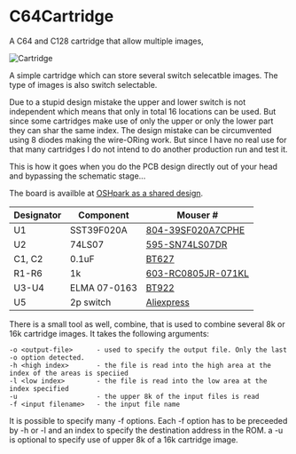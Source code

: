# C64Cartridge
A C64 and C128 cartridge that allow multiple images,

![Cartridge](http://i.imgur.com/pkQG7xn.png)


A simple cartridge which can store several switch selecatble images. The type of images is also switch selectable.

Due to a stupid design mistake the upper and lower switch is not independent which means that only in total 16 locations can be used. But since some cartridges make use of only the upper or only the lower part they can shar the same index.
The design mistake can be circumvented using 8 diodes making the wire-ORing work. But since I have no real use for that many cartridges I do not intend to do another production run and test it.

This is how it goes when you do the PCB design directly out of your head and bypassing the schematic stage...

The board is availble at [OSHpark as a shared design](https://oshpark.com/shared_projects/bvZLwrlV). 

|  Designator |  Component |  Mouser #  |
|-------------|------------|------------|
|     U1      | SST39F020A |[804-39SF020A7CPHE](http://www.mouser.se/Search/ProductDetail.aspx?R=SST39SF020A-70-4C-PHE)|
|     U2      |   74LS07   |[595-SN74LS07DR](http://www.mouser.se/Search/ProductDetail.aspx?R=SN74LS07DR)|
|   C1, C2    |   0.1uF    | [BT627](http://www.bde.se/skat11_1.pdf)|
|  R1-R6      |  1k        |[603-RC0805JR-071KL](http://www.mouser.se/Search/ProductDetail.aspx?R=RC0805JR-071KL)|
|  U3-U4      | ELMA 07-0163|[BT922](http://www.bde.se/skat11_1.pdf)|
|  U5         | 2p switch  | [Aliexpress](https://www.aliexpress.com/item/10PCS-Lot-DIP-Switch-2-Way-2-54mm-Toggle-Switch-Red-Snap-Switch-Wholesale-Electronic/32505856138.html?spm=2114.13010608.0.0.X1ZaV7)|


There is a small tool as well, combine, that is used to combine several 8k or 16k cartridge images. It takes the following arguments:
```
-o <output-file>      - used to specify the output file. Only the last -o option detected.
-h <high index>       - the file is read into the high area at the index of the areas is speciied
-l <low index>        - the file is read into the low area at the index specified
-u                    - the upper 8k of the input files is read
-f <input filename>   - the input file name
```
It is possible to specify many -f options. Each -f option has to be preceeded by -h or -l and an index to specify the destination address in the ROM. a -u is optional to specify use of upper 8k of a 16k cartridge image.



